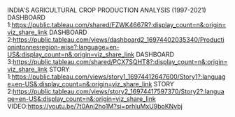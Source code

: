 INDIA'S AGRICULTURAL CROP PRODUCTION ANALYSIS (1997-2021)
DASHBOARD 1:https://public.tableau.com/shared/FZWK4667R?:display_count=n&:origin=viz_share_link
DASHBOARD 2:https://public.tableau.com/views/dashboard2_16974402035340/Productionintonnesregion-wise?:language=en-US&:display_count=n&:origin=viz_share_link
DASHBOARD 3:https://public.tableau.com/shared/PCX7SQHT8?:display_count=n&:origin=viz_share_link
STORY 1:https://public.tableau.com/views/story1_16974412647600/Story1?:language=en-US&:display_count=n&:origin=viz_share_link
STORY 2:https://public.tableau.com/views/story2_16974417597370/Story2?:language=en-US&:display_count=n&:origin=viz_share_link
VIDEO:https://youtu.be/7t0Anj2ho1M?si=prhluMxU9boKNvbj
